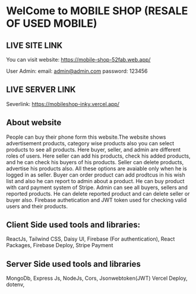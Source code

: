 
 # WelCome to MOBILE SHOP (RESALE OF USED MOBILE)


## LIVE SITE LINK

You can visit website: https://mobile-shop-52fab.web.app/

User Admin: 
email: admin@admin.com 
password: 123456


## LIVE SERVER LINK

Severlink: https://mobileshop-inky.vercel.app/


## About website


People can buy their phone form this website.The website shows advertisement products, category wise products also you can select products to see all products.  Here buyer, seller, and admin are different roles of users. Here seller can add his products, check his added products, and he can check his buyers of his products. Seller can delete products, advertise his products also. All these options are avaiable only when he is logged in as seller. Buyer can order product can add prodtcus in his wish list and also he can report to admin about a product. He can buy product with card payment system of Stripe. Admin can see all buyers, sellers and reported products. He can delete reported product and can delete seller or buyer also. Firebase authetication and JWT token used for checking valid users and their products. 


## Client Side used tools and libraries:

ReactJs,
Tailwind CSS,
Daisy UI, 
Firebase (For authentication),
React Packages, 
Firebase Deploy,
Stripe Payment

## Server Side used tools and libraries

MongoDb, 
Express Js,
NodeJs, 
Cors, 
Jsonwebtoken(JWT)
Vercel Deploy,
dotenv, 


